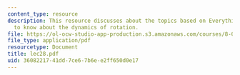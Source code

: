 ```yaml
---
content_type: resource
description: This resource discusses about the topics based on Everything you need
  to know about the dynamics of rotation.
file: https://ol-ocw-studio-app-production.s3.amazonaws.com/courses/8-01l-physics-i-classical-mechanics-fall-2005/3608221741dd7ce67b6ee2ff650d0e17_lec28.pdf
file_type: application/pdf
resourcetype: Document
title: lec28.pdf
uid: 36082217-41dd-7ce6-7b6e-e2ff650d0e17
---
```

